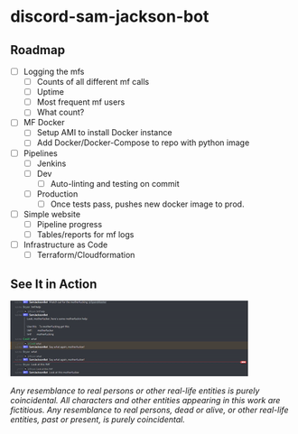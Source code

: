 # discord-sam-jackson-bot

## Roadmap

- [ ] Logging the mfs
    - [ ] Counts of all different mf calls
    - [ ] Uptime
    - [ ] Most frequent mf users
    - [ ] What count?
- [ ] MF Docker
    - [ ] Setup AMI to install Docker instance
    - [ ] Add Docker/Docker-Compose to repo with python image
- [ ] Pipelines
    - [ ] Jenkins
    - [ ] Dev
        - [ ] Auto-linting and testing on commit
    - [ ] Production
        - [ ] Once tests pass, pushes new docker image to prod.
- [ ] Simple website 
    - [ ] Pipeline progress
    - [ ] Tables/reports for mf logs
- [ ] Infrastructure as Code
    - [ ] Terraform/Cloudformation

## See It in Action
![mf-bot](https://github.com/bcabraham/discord-sam-jackson-bot/blob/main/resources/ezgif.com-gif-maker.gif)

*Any resemblance to real persons or other real-life entities is purely coincidental. All characters and other entities appearing in this work are fictitious. Any resemblance to real persons, dead or alive, or other real-life entities, past or present, is purely coincidental.*